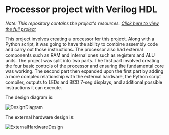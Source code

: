 # Processor project with Verilog HDL

*Note: This repository contains the project's resources. [Click here to view the full project](https://drive.google.com/drive/folders/1_5nn1O1ZRzJsYRYjPuhpfLTAY1qIwblm?usp=sharing)*

This project involves creating a processor for this project. Along with a Python script, it was going to have the ability to combine assembly code and carry out those instructions. The processor also had external components such as RAM and internal ones such as registers and ALU units. The project was split into two parts. The first part involved creating the four basic controls of the processor and ensuring the fundamental core was working. The second part then expanded upon the first part by adding a more complex relationship with the external hardware, the Python script compiler, outputs to LEDs and BCD 7-seg displays, and additional possible instructions it can execute.

The design diagram is:

![DesignDiagram](https://github.com/imrun10/VerilogProcessor/assets/83439131/06334590-4569-4182-9202-7a3d904e6de1)

The external hardware design is:

![ExternalHardwareDesign](https://github.com/imrun10/VerilogProcessor/assets/83439131/7a8a0c29-e68b-47f7-a1dc-d26163e566ae)
